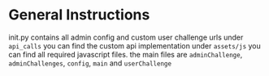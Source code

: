 # General Instructions

init.py contains all admin config and custom user challenge urls
under `api_calls` you can find the custom api implementation
under `assets/js` you can find all required javascript files. 
the main files are `adminChallenge`, `adminChallenges`, `config`, `main` and `userChallenge`

